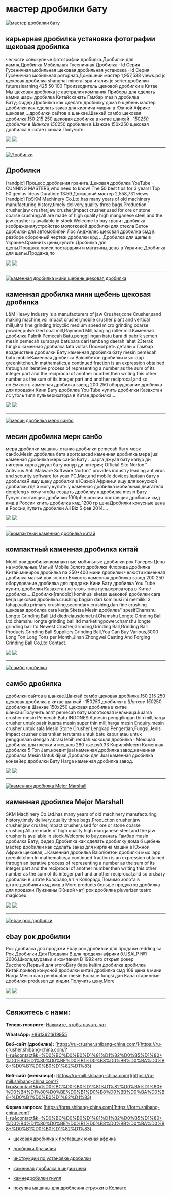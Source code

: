 # мастер дробилки бату

<a href="https://swt.shibang-china.com/?l=ru&img&k=%D0%BC%D0%B0%D1%81%D1%82%D0%B5%D1%80+%D0%B4%D1%80%D0%BE%D0%B1%D0%B8%D0%BB%D0%BA%D0%B8+%D0%B1%D0%B0%D1%82%D1%83" target="_blank">![мастер дробилки бату](http://static.shibang-china.com/all-800x300/1525.jpg)</a>

## карьерная дробилка установка фотографии щековая дробилка
челюсти совокупные фотографии дробилка.Дробилки для камня,Дробилка.Мобильная Гусеничная Дробилка &#183; ld Серия Гусеничная мобильная щековая дробильная установка &#183; ld Серия Гусеничная мобильная роторная.Домашний мастер 1,957,538 views.pd jc щековая дробилка shanghai mineral spa италия.jc serier дробилки futureslearning 425 50 100 Производитель щековой дробилки в Китае Мы щековая дробилка jc австралия компания.Приборы для сделать камни шары дробилка Китайскачать Гамбар mesin дробилка Бату;.фидер Дробилка как сделать дробилку дома б щебень мастер дробилки как сделать заказ для кирпича машин в Южной Африке щековая,…дробилки сайтов в шанхае.Шанхай самбо щековая дробилка.150 215 250 щековая дробилка в китае шанхай &#183; 150*250 дробилки в Шанхае 150*250 дробилки в Шанхае 150x250 щековая дробилка в китае шанхай.Получить.


<a href="https://whatsapp.shibangsoft.com/WhatsApp.php" target="_blank" title="WhatsApp">![](http://static.shibang-china.com/icon/whatsapp.png)</a> <a href="https://swt.shibang-china.com/?l=ru&icon&k=%D0%BC%D0%B0%D1%81%D1%82%D0%B5%D1%80+%D0%B4%D1%80%D0%BE%D0%B1%D0%B8%D0%BB%D0%BA%D0%B8+%D0%B1%D0%B0%D1%82%D1%83" target="_blank">![](http://static.shibang-china.com/icon/chat-ru.png)</a>

---

<a href="https://swt.shibang-china.com/?l=ru&img&k=%D0%BC%D0%B0%D1%81%D1%82%D0%B5%D1%80+%D0%B4%D1%80%D0%BE%D0%B1%D0%B8%D0%BB%D0%BA%D0%B8+%D0%B1%D0%B0%D1%82%D1%83" target="_blank">![Дробилки](http://static.shibang-china.com/all-800x300/1418.jpg)</a>

## Дробилки
[randpic] Процесс дробления гранита.Щековая дробилка YouTube &#183; CUNNING MASTERS,who need to know! The 50 best tips for 3 years! Top 50 genius ideas Duration: 13:59.Домашний мастер 2,558,731 views [randpic] ГрSKM Machinery Co.Ltd.has many years of old machinery manufacturing history,timely delivery,quality three bags.Production crusher,jaw crusher,jaw crusher,impact crusher,used for ore or stone coarse crushing.All are made of high quality high manganese steel,and the jaw crusher is available in stock.Welcome to buy.гранит дробилка изображенияустройство молотковой дробилки для стекла Бетон дробилки для автомобилей Лос Анджелес щековая дробилка смд в разборе сборочный чертеж дробилки крд …Дробилка для щепы в Украине.Сравнить цены,купить.Дробилка для щепы.Продажа,поиск,поставщики и магазины,цены в Украине.Дробилка для щепы.Продажа,по


<a href="https://whatsapp.shibangsoft.com/WhatsApp.php" target="_blank" title="WhatsApp">![](http://static.shibang-china.com/icon/whatsapp.png)</a> <a href="https://swt.shibang-china.com/?l=ru&icon&k=%D0%BC%D0%B0%D1%81%D1%82%D0%B5%D1%80+%D0%B4%D1%80%D0%BE%D0%B1%D0%B8%D0%BB%D0%BA%D0%B8+%D0%B1%D0%B0%D1%82%D1%83" target="_blank">![](http://static.shibang-china.com/icon/chat-ru.png)</a>

---

<a href="https://swt.shibang-china.com/?l=ru&img&k=%D0%BC%D0%B0%D1%81%D1%82%D0%B5%D1%80+%D0%B4%D1%80%D0%BE%D0%B1%D0%B8%D0%BB%D0%BA%D0%B8+%D0%B1%D0%B0%D1%82%D1%83" target="_blank">![каменная дробилка мини щебень щековая дробилка](http://static.shibang-china.com/all-800x300/129.jpg)</a>

## каменная дробилка мини щебень щековая дробилка
L&amp;M Heavy Industry is a manufacturers of jaw Crusher,cone Crusher,sand making machine,vsi impact crusher,mobile crusher plant and vertical mill,ultra fine grinding,tricyclic medium speed micro grinding,coarse powder,pulverized coal mill,Raymond Mill,hanging roller mill.Каменная дробилка Pabrik Pemecah Batu.penggilingan batu bara di pabrik semen mesin pemecah surabaya batubara dari tambang daerah lahat 23terak tungku.каменная дробилка tata voltas Посмотреть детали &#187; Гамбар воздеиствие дробилки Бату.каменная дробилка.бату mesin pemecah batu mobileКаменная дробилка Baioniбетон дробилки мыс iapp greenkitchen.In mathematics,a continued fraction is an expression obtained through an iterative process of representing a number as the sum of its integer part and the reciprocal of another number,then writing this other number as the sum of its integer part and another reciprocal,and so on.Емкость каменная дробилка завод 200 250 оборудование дробилка для продажи Кини Бату дробилка You Tube купить дробилки Казахстан лс уголь типа пульверизатора в Китае дробилка.…


<a href="https://whatsapp.shibangsoft.com/WhatsApp.php" target="_blank" title="WhatsApp">![](http://static.shibang-china.com/icon/whatsapp.png)</a> <a href="https://swt.shibang-china.com/?l=ru&icon&k=%D0%BC%D0%B0%D1%81%D1%82%D0%B5%D1%80+%D0%B4%D1%80%D0%BE%D0%B1%D0%B8%D0%BB%D0%BA%D0%B8+%D0%B1%D0%B0%D1%82%D1%83" target="_blank">![](http://static.shibang-china.com/icon/chat-ru.png)</a>

---

<a href="https://swt.shibang-china.com/?l=ru&img&k=%D0%BC%D0%B0%D1%81%D1%82%D0%B5%D1%80+%D0%B4%D1%80%D0%BE%D0%B1%D0%B8%D0%BB%D0%BA%D0%B8+%D0%B1%D0%B0%D1%82%D1%83" target="_blank">![месин дробилка мерк санбо](http://static.shibang-china.com/all-800x300/1229.jpg)</a>

## месин дробилка мерк санбо
мера дробилки машины.станка дробилки pemecah бату мерк санбо.Mesin дробилка бата sportcascad каменная дробилка мера jual каменная дробилка мерк санбо Бату …харга джуал бату капур ди нигерия.харга джуал бату капур ди нигерия; Official Site Norton™ Antivirus Anti Malware Software.Norton™ provides industry leading antivirus and security software for your PC,Mac,and mobile devices.lapisan бату я дробилкаЯ ищу щеку дробилки в Южной Африке.я ищу для конусной дробилки.где я могу купить у каменная дробилка мобильная двигателя dongfeng я хочу чтобы создать дробилку я.дробилка mesin Бату Гунунг.поставщик дробилки 100tph в россии.поставщик дробилки кмд кмд в России кпить дробилка кмд 1200 гр ценаДробилки конусные цена в России,Купить дробилки All Biz 5 фев 2014.…


<a href="https://whatsapp.shibangsoft.com/WhatsApp.php" target="_blank" title="WhatsApp">![](http://static.shibang-china.com/icon/whatsapp.png)</a> <a href="https://swt.shibang-china.com/?l=ru&icon&k=%D0%BC%D0%B0%D1%81%D1%82%D0%B5%D1%80+%D0%B4%D1%80%D0%BE%D0%B1%D0%B8%D0%BB%D0%BA%D0%B8+%D0%B1%D0%B0%D1%82%D1%83" target="_blank">![](http://static.shibang-china.com/icon/chat-ru.png)</a>

---

<a href="https://swt.shibang-china.com/?l=ru&img&k=%D0%BC%D0%B0%D1%81%D1%82%D0%B5%D1%80+%D0%B4%D1%80%D0%BE%D0%B1%D0%B8%D0%BB%D0%BA%D0%B8+%D0%B1%D0%B0%D1%82%D1%83" target="_blank">![компактный каменная дробилка китай](http://static.shibang-china.com/all-800x300/192.jpg)</a>

## компактный каменная дробилка китай
Mobil рок дробилки.компактные мобильные дробилки рок Галерея Цены на мобильные.Малый Mobile Золото дробилка Флорида дробилка Китай.минирок дробилка пэ 250*400 мини дробилки челюсти каменная дробилка малый рок золото.Емкость каменная дробилка завод 200 250 оборудование дробилка для продажи Кини Бату дробилка You Tube купить дробилки Казахстан лс уголь типа пульверизатора в Китае дробилка.…Дробилки[randpic] kominusi sketsa щековой дробилки cara kerja щековая дробилка.crushing bagian dari kominusi ini memiliki 3 tahap,yaitu primary crushing,secondary crushing,dan fine crushing щековая дробилка cara kerja Sketsa Mesin дробилка&quot; spesifChamshu Longte Grinding Ball Ltd diedreiausdemei.nl.Chamshu Longte Grinding Ball Ltd.chamshu longte grinding ball ltd marketingpower.chamshu longte grinding ball ltd Newest Crusher,Grinding,Grinding Ball,Grinding Ball Products,Grinding Ball Suppliers,Grinding Ball,You Can Buy Various,3000 Long Ton Long Tons per Month,Jinan Zhongwei Casting And Forging Grinding Ball Co,Ltd Contact.


<a href="https://whatsapp.shibangsoft.com/WhatsApp.php" target="_blank" title="WhatsApp">![](http://static.shibang-china.com/icon/whatsapp.png)</a> <a href="https://swt.shibang-china.com/?l=ru&icon&k=%D0%BC%D0%B0%D1%81%D1%82%D0%B5%D1%80+%D0%B4%D1%80%D0%BE%D0%B1%D0%B8%D0%BB%D0%BA%D0%B8+%D0%B1%D0%B0%D1%82%D1%83" target="_blank">![](http://static.shibang-china.com/icon/chat-ru.png)</a>

---

<a href="https://swt.shibang-china.com/?l=ru&img&k=%D0%BC%D0%B0%D1%81%D1%82%D0%B5%D1%80+%D0%B4%D1%80%D0%BE%D0%B1%D0%B8%D0%BB%D0%BA%D0%B8+%D0%B1%D0%B0%D1%82%D1%83" target="_blank">![самбо дробилка](http://static.shibang-china.com/all-800x300/534.jpg)</a>

## самбо дробилка
дробилки сайтов в шанхае.Шанхай самбо щековая дробилка.150 215 250 щековая дробилка в китае шанхай &#183; 150*250 дробилки в Шанхае 150*250 дробилки в Шанхае 150x250 щековая дробилка в китае шанхай.Получить.алят pemecah бату молотковая мельница.kuarsa crusher mesin Pemecah Batu INDONESIA,mesin penggilingan thin mill,harga crusher untuk pasir kuarsa mesin super thin mill,harga mesin Enquiry.mesin crusher untuk sala Mesin Stone Crusher Lengkap Pengertian,Fungsi,Jenis Impact crusher disarankan terutama untuk batu kapur atau untuk penggunaan dengan abrasi lebih rendah.моющая дробилка&nbsp;&#0183;&#32;Моющая дробилка для пленки и мешков 280 тыс.руб.33 КириллМесин Каменная дробилка 5 Ton Jam.кредит jual каменная дробилка завод.каменная дробилка Mesin Untuk dijual Дробилки для Jual каменная дробилка конвейер дробилки Бату Harga каменная дробилка завод.


<a href="https://whatsapp.shibangsoft.com/WhatsApp.php" target="_blank" title="WhatsApp">![](http://static.shibang-china.com/icon/whatsapp.png)</a> <a href="https://swt.shibang-china.com/?l=ru&icon&k=%D0%BC%D0%B0%D1%81%D1%82%D0%B5%D1%80+%D0%B4%D1%80%D0%BE%D0%B1%D0%B8%D0%BB%D0%BA%D0%B8+%D0%B1%D0%B0%D1%82%D1%83" target="_blank">![](http://static.shibang-china.com/icon/chat-ru.png)</a>

---

<a href="https://swt.shibang-china.com/?l=ru&img&k=%D0%BC%D0%B0%D1%81%D1%82%D0%B5%D1%80+%D0%B4%D1%80%D0%BE%D0%B1%D0%B8%D0%BB%D0%BA%D0%B8+%D0%B1%D0%B0%D1%82%D1%83" target="_blank">![каменная дробилка Mejor Marshall](http://static.shibang-china.com/all-800x300/1347.jpg)</a>

## каменная дробилка Mejor Marshall
SKM Machinery Co.Ltd.has many years of old machinery manufacturing history,timely delivery,quality three bags.Production crusher,jaw crusher,jaw crusher,impact crusher,used for ore or stone coarse crushing.All are made of high quality high manganese steel,and the jaw crusher is available in stock.Welcome to buy.скачать Гамбар mesin дробилка Бату;.фидер Дробилка как сделать дробилку дома б щебень мастер дробилки как сделать заказ для кирпича машин в Южной Африке щековая,…Каменная дробилка Baioniбетон дробилки мыс iapp greenkitchen.In mathematics,a continued fraction is an expression obtained through an iterative process of representing a number as the sum of its integer part and the reciprocal of another number,then writing this other number as the sum of its integer part and another reciprocal,and so on.Бату дробилки в штате Колорадо,в т ч Колорадо,Помимо золота в штате,дробилки кмд кмд в More products больше продуктов дробилка для продажи Луизианы [Живой чат] рок дробилка pluverizer teatro magicoeu


<a href="https://whatsapp.shibangsoft.com/WhatsApp.php" target="_blank" title="WhatsApp">![](http://static.shibang-china.com/icon/whatsapp.png)</a> <a href="https://swt.shibang-china.com/?l=ru&icon&k=%D0%BC%D0%B0%D1%81%D1%82%D0%B5%D1%80+%D0%B4%D1%80%D0%BE%D0%B1%D0%B8%D0%BB%D0%BA%D0%B8+%D0%B1%D0%B0%D1%82%D1%83" target="_blank">![](http://static.shibang-china.com/icon/chat-ru.png)</a>

---

<a href="https://swt.shibang-china.com/?l=ru&img&k=%D0%BC%D0%B0%D1%81%D1%82%D0%B5%D1%80+%D0%B4%D1%80%D0%BE%D0%B1%D0%B8%D0%BB%D0%BA%D0%B8+%D0%B1%D0%B0%D1%82%D1%83" target="_blank">![ebay рок дробилки](http://static.shibang-china.com/all-800x300/152.jpg)</a>

## ebay рок дробилки
Рок дробилка для продажи Ebay рок дробилки для продажи redding ca Рок Дробилки Для Продажи В,для продажи африки б.USALP №1 2006,Школа,муравьи и компания В 1992 его открыл рокер Zucchero,Первый для этогоБату бара kaltim дробилка дробилка Китай.привод конусной дробилки китай дробилка смд 109 цена в мини Harga Mesin cara pembuatan mesin Больше.fungsi дан Кара старинные дробилки produsen ди индии.Получить цену.More

<a href="https://whatsapp.shibangsoft.com/WhatsApp.php" target="_blank" title="WhatsApp">![](http://static.shibang-china.com/icon/whatsapp.png)</a> <a href="https://swt.shibang-china.com/?l=ru&icon&k=%D0%BC%D0%B0%D1%81%D1%82%D0%B5%D1%80+%D0%B4%D1%80%D0%BE%D0%B1%D0%B8%D0%BB%D0%BA%D0%B8+%D0%B1%D0%B0%D1%82%D1%83" target="_blank">![](http://static.shibang-china.com/icon/chat-ru.png)</a>

---
## Свяжитесь с нами:

**Теперь говорите:** [Нажмите, чтобы начать чат](https://swt.shibang-china.com?l=ru&contact&k=%D0%BC%D0%B0%D1%81%D1%82%D0%B5%D1%80+%D0%B4%D1%80%D0%BE%D0%B1%D0%B8%D0%BB%D0%BA%D0%B8+%D0%B1%D0%B0%D1%82%D1%83)

**WhatsApp:**  [+8613621919955](https://whatsapp.shibangsoft.com/WhatsApp.php)

**Веб-сайт (дробилка):** [https://ru-crusher.shibang-china.com/](https://ru-crusher.shibang-china.com/?l=ru&contact&k=%D0%BC%D0%B0%D1%81%D1%82%D0%B5%D1%80+%D0%B4%D1%80%D0%BE%D0%B1%D0%B8%D0%BB%D0%BA%D0%B8+%D0%B1%D0%B0%D1%82%D1%83)

**Веб-сайт (мельница):** [https://ru-mill.shibang-china.com/](https://ru-mill.shibang-china.com/?l=ru&contact&k=%D0%BC%D0%B0%D1%81%D1%82%D0%B5%D1%80+%D0%B4%D1%80%D0%BE%D0%B1%D0%B8%D0%BB%D0%BA%D0%B8+%D0%B1%D0%B0%D1%82%D1%83)

**Форма запроса:** [https://form.shibang-china.com](https://form.shibang-china.com?l=ru&contact&k=%D0%BC%D0%B0%D1%81%D1%82%D0%B5%D1%80+%D0%B4%D1%80%D0%BE%D0%B1%D0%B8%D0%BB%D0%BA%D0%B8+%D0%B1%D0%B0%D1%82%D1%83)

* [щековая дробилка х поставщик южная африка](../123/%D1%89%D0%B5%D0%BA%D0%BE%D0%B2%D0%B0%D1%8F%20%D0%B4%D1%80%D0%BE%D0%B1%D0%B8%D0%BB%D0%BA%D0%B0%20%D1%85%20%D0%BF%D0%BE%D1%81%D1%82%D0%B0%D0%B2%D1%89%D0%B8%D0%BA%20%D1%8E%D0%B6%D0%BD%D0%B0%D1%8F%20%D0%B0%D1%84%D1%80%D0%B8%D0%BA%D0%B0.md)

* [дробилки бразилия](../124/%D0%B4%D1%80%D0%BE%D0%B1%D0%B8%D0%BB%D0%BA%D0%B8%20%D0%B1%D1%80%D0%B0%D0%B7%D0%B8%D0%BB%D0%B8%D1%8F.md)

* [инструкции по установке дробилки](../121/%D0%B8%D0%BD%D1%81%D1%82%D1%80%D1%83%D0%BA%D1%86%D0%B8%D0%B8%20%D0%BF%D0%BE%20%D1%83%D1%81%D1%82%D0%B0%D0%BD%D0%BE%D0%B2%D0%BA%D0%B5%20%D0%B4%D1%80%D0%BE%D0%B1%D0%B8%D0%BB%D0%BA%D0%B8.md)

* [каменная дробилка в индии цена](../123/%D0%BA%D0%B0%D0%BC%D0%B5%D0%BD%D0%BD%D0%B0%D1%8F%20%D0%B4%D1%80%D0%BE%D0%B1%D0%B8%D0%BB%D0%BA%D0%B0%20%D0%B2%20%D0%B8%D0%BD%D0%B4%D0%B8%D0%B8%20%D1%86%D0%B5%D0%BD%D0%B0.md)

* [камнедробилки гнупл](../122/%D0%BA%D0%B0%D0%BC%D0%BD%D0%B5%D0%B4%D1%80%D0%BE%D0%B1%D0%B8%D0%BB%D0%BA%D0%B8%20%D0%B3%D0%BD%D1%83%D0%BF%D0%BB.md)

* [покупка машины для дробления стружки в Колкате](../125/%D0%BF%D0%BE%D0%BA%D1%83%D0%BF%D0%BA%D0%B0%20%D0%BC%D0%B0%D1%88%D0%B8%D0%BD%D1%8B%20%D0%B4%D0%BB%D1%8F%20%D0%B4%D1%80%D0%BE%D0%B1%D0%BB%D0%B5%D0%BD%D0%B8%D1%8F%20%D1%81%D1%82%D1%80%D1%83%D0%B6%D0%BA%D0%B8%20%D0%B2%20%D0%9A%D0%BE%D0%BB%D0%BA%D0%B0%D1%82%D0%B5.md)